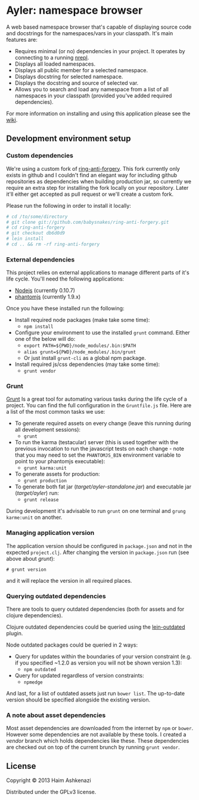 # Ayler: namespace browser
A web based namespace browser that's capable of displaying source code
and docstrings for the namespaces/vars in your classpath. It's main
features are:

* Requires minimal (or no) dependencies in your project. It operates
  by connecting to a running [nrepl][nrepl].
* Displays all loaded namespaces.
* Displays all public member for a selected namespace.
* Displays docstring for selected namespace.
* Displays the docstring and source of selected var.
* Allows you to search and load any namespace from a list of all
  namespaces in your classpath (provided you've added required
  dependencies).

For more information on installing and using this application please
see the [wiki][gwiki].

## Development environment setup

### Custom dependencies
We're using a custom fork of [ring-anti-forgery][]. This fork
currently only exists in github and I couldn't find an elegant way for
including github repositories as dependencies when building production
jar, so currently we require an extra step for installing the fork
locally on your repository. Later it'll either get accepted as pull
request or we'll create a custom fork.

Please run the following in order to install it locally:

```sh
# cd /to/some/directory
# git clone git://github.com/babysnakes/ring-anti-forgery.git
# cd ring-anti-forgery
# git checkout db6d0d9
# lein install
# cd .. && rm -rf ring-anti-forgery
```

### External dependencies
This project relies on external applications to manage different parts
of it's life cycle. You'll need the following applications:

* [Nodejs][node] (currently 0.10.7)
* [phantomjs][pjs] (currently 1.9.x)

Once you have these installed run the following:

* Install required node packages (make take some time):
  * `npm install`
* Configure your environment to use the installed `grunt` command.
  Either one of the below will do:
  * `export PATH=${PWD}/node_modules/.bin:$PATH`
  * `alias grunt=${PWD}/node_modules/.bin/grunt`
  * Or just install `grunt-cli` as a global npm package.
* Install required js/css dependencies (may take some time):
  * `grunt vendor`

### Grunt
[Grunt][grunt] Is a great tool for automating various tasks during the
life cycle of a project. You can find the full configuration in the
`Gruntfile.js` file. Here are a list of the most common tasks we use:

* To generate required assets on every change (leave this running
  during all development sessions):
  * `grunt`
* To run the karma (testacular) server (this is used together with the
  previous invocation to run the javascript tests on each change -
  note that you may need to set the `PHANTOMJS_BIN` environment
  variable to point to your phantomjs executable):
  * `grunt karma:unit`
* To generate assets for production:
  * `grunt production`
* To generate both fat jar (*target/ayler-standalone.jar*) and
  executable jar (*target/ayler*) run:
  * `grunt release`

During development it's advisable to run `grunt` on one terminal and
`grung karme:unit` on another.

### Managing application version
The application version should be configured in `package.json` and not
in the expected `project.clj`. After changing the version in
`package.json` run (see above about *grunt*):

    # grunt version

and it will replace the version in all required places.

### Querying outdated dependencies
There are tools to query outdated dependencies (both for assets and
for clojure dependencies).

Clojure outdated dependencies could be queried using the
[lein-outdated][] plugin.

Node outdated packages could be queried in 2 ways:

* Query for updates within the boundaries of your version constraint
  (e.g. if you specified ~1.2.0 as version you will not be shown
  version 1.3):
  * `npm outdated`
* Query for updated regardless of version constraints:
  * `npmedge`

And last, for a list of outdated assets just run `bower list`. The
up-to-date version should be specified alongside the existing
version.

### A note about asset dependencies
Most asset dependencies are downloaded from the internet by `npm` or
`bower`. However some dependencies are not available by these tools. I
created a *vendor* branch which holds dependencies like these. These
dependencies are checked out on top of the current brunch by running
`grunt vendor`.

## License
Copyright © 2013 Haim Ashkenazi

Distributed under the GPLv3 license.

[node]: http://nodejs.org
[pjs]: http://phantomjs.org
[nrepl]: https://github.com/clojure/tools.nrepl
[grunt]: http://gruntjs.com
[clojuredocs]: http://www.clojuredocs.org
[gwiki]: https://github.com/babysnakes/ayler/wiki
[ring-anti-forgery]: https://github.com/weavejester/ring-anti-forgery
[lein-outdated]: https://github.com/ato/lein-outdated
